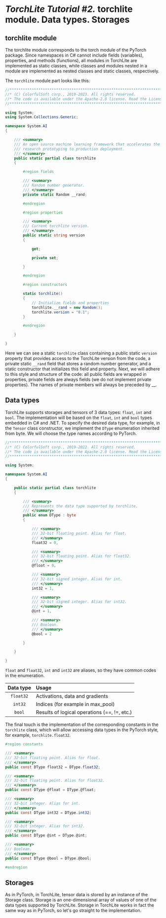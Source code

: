 # _TorchLite Tutorial #2._ torchlite module. Data types. Storages



## torchlite module

The torchlite module corresponds to the torch module of the PyTorch package. Since namespaces in C# cannot include fields (variables), properties, and methods (functions), all modules in TorchLite are implemented as static classes, while classes and modules nested in a module are implemented as nested classes and static classes, respectively.

The `torchlite` module part looks like this:

```C#
//***************************************************************************************************
//* (C) ColorfulSoft corp., 2019-2023. All rights reserved.
//* The code is available under the Apache-2.0 license. Read the License for details.
//***************************************************************************************************

using System;
using System.Collections.Generic;

namespace System.AI
{

    /// <summary>
    /// An open source machine learning framework that accelerates the path from
    /// research prototyping to production deployment.
    /// </summary>
    public static partial class torchlite
    {

        #region fields

        /// <summary>
        /// Random number generator.
        /// </summary>
        private static Random __rand;

        #endregion

        #region properties

        /// <summary>
        /// Current torchlite version.
        /// </summary>
        public static string version
        {

            get;

            private set;

        }

        #endregion

        #region constructors

        static torchlite()
        {
            // Initialize fields and properties
            torchlite.__rand = new Random();
            torchlite.version = "0.1";
        }

        #endregion

    }

}
```

Here we can see a static `torchlite` class containing a public static `version` property that provides access to the TorchLite version from the code, a private static `__rand` field that stores a random number generator, and a static constructor that initializes this field and property. Next, we will adhere to this style and structure of the code: all public fields are wrapped in properties, private fields are always fields (we do not implement private properties). The names of private members will always be preceded by __.

## Data types

TorchLite supports storages and tensors of 3 data types: `float`, `int` and `bool`. The implementation will be based on the `float`, `int` and `bool` types embedded in C# and .NET. To specify the desired data type, for example, in the `Tensor` class constructor, we implement the `DType` enumeration inherited from byte. We will choose the type names according to PyTorch.

```C#
//***************************************************************************************************
//* (C) ColorfulSoft corp., 2019-2022. All rights reserved.
//* The code is available under the Apache-2.0 license. Read the License for details.
//***************************************************************************************************

using System;

namespace System.AI
{

    public static partial class torchlite
    {

        /// <summary>
        /// Represents the data type supported by torchlite.
        /// </summary>
        public enum DType : byte
        {

            /// <summary>
            /// 32-bit floating point. Alias for float.
            /// </summary>
            float32 = 0,

            /// <summary>
            /// 32-bit floating point. Alias for float32.
            /// </summary>
            @float = 0,

            /// <summary>
            /// 32-bit signed integer. Alias for int.
            /// </summary>
            int32 = 1,

            /// <summary>
            /// 32-bit signed integer. Alias for int32.
            /// </summary>
            @int = 1,

            /// <summary>
            /// Boolean.
            /// </summary>
            @bool = 2

        }

    }

}
```

`float` and `float32`, `int` and `int32` are aliases, so they have common codes in the enumeration.

|Data type|Usage                                       |
|:-------:|:-------------------------------------------|
|`float32`|Activations, data and gradients             |
|`int32`  |Indices (for example in max_pool)           |
|`bool`   |Results of logical operations (==, !=, etc.)|

The final touch is the implementation of the corresponding constants in the `torchlite` class, which will allow accessing data types in the PyTorch style, for example, `torchlite.float32`.

```C#
#region constants

/// <summary>
/// 32-bit floating point. Alias for float.
/// </summary>
public const DType float32 = DType.float32;

/// <summary>
/// 32-bit floating point. Alias for float32.
/// </summary>
public const DType @float = DType.@float;

/// <summary>
/// 32-bit integer. Alias for int.
/// </summary>
public const DType int32 = DType.int32;

/// <summary>
/// 32-bit integer. Alias for int32.
/// </summary>
public const DType @int = DType.@int;

/// <summary>
/// Boolean.
/// </summary>
public const DType @bool = DType.@bool;

#endregion
```

## Storages

As in PyTorch, in TorchLite, tensor data is stored by an instance of the Storage class. Storage is an one-dimensional array of values of one of the data types supported by TorchLite. Storage in TorchLite works in fact the same way as in PyTorch, so let's go straight to the implementation.

```C#

```
